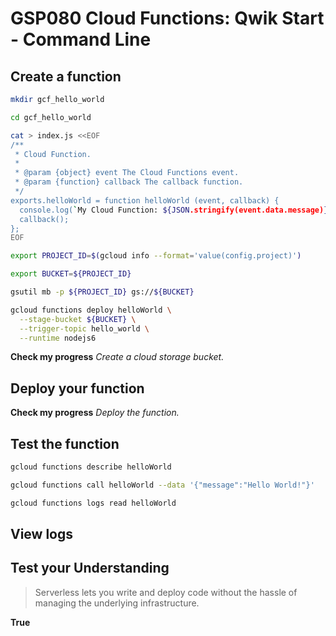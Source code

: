 # **GSP080** Cloud Functions: Qwik Start - Command Line


## Create a function

```bash
mkdir gcf_hello_world

cd gcf_hello_world

cat > index.js <<EOF
/**
 * Cloud Function.
 *
 * @param {object} event The Cloud Functions event.
 * @param {function} callback The callback function.
 */
exports.helloWorld = function helloWorld (event, callback) {
  console.log(`My Cloud Function: ${JSON.stringify(event.data.message)}`);
  callback();
};
EOF

export PROJECT_ID=$(gcloud info --format='value(config.project)')

export BUCKET=${PROJECT_ID}

gsutil mb -p ${PROJECT_ID} gs://${BUCKET}

gcloud functions deploy helloWorld \
  --stage-bucket ${BUCKET} \
  --trigger-topic hello_world \
  --runtime nodejs6
```

**Check my progress** _Create a cloud storage bucket._

## Deploy your function

**Check my progress** _Deploy the function._

## Test the function

```bash
gcloud functions describe helloWorld

gcloud functions call helloWorld --data '{"message":"Hello World!"}'

gcloud functions logs read helloWorld
```

## View logs

## Test your Understanding

> Serverless lets you write and deploy code without the hassle of managing the underlying infrastructure.

**True**